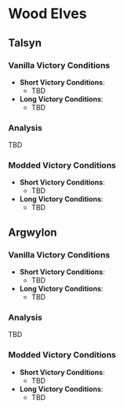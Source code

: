 # Wood Elves

## Talsyn

### Vanilla Victory Conditions

* **Short Victory Conditions**:
	* TBD
* **Long Victory Conditions**:
	* TBD

### Analysis

TBD

### Modded Victory Conditions

* **Short Victory Conditions**:
	* TBD
* **Long Victory Conditions**:
	* TBD

## Argwylon

### Vanilla Victory Conditions

* **Short Victory Conditions**:
	* TBD
* **Long Victory Conditions**:
	* TBD

### Analysis

TBD

### Modded Victory Conditions

* **Short Victory Conditions**:
	* TBD
* **Long Victory Conditions**:
	* TBD
